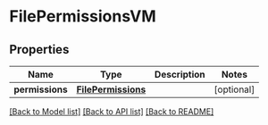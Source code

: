 # FilePermissionsVM


## Properties
Name | Type | Description | Notes
------------ | ------------- | ------------- | -------------
**permissions** | [**FilePermissions**](FilePermissions.md) |  | [optional] 

[[Back to Model list]](../README.md#documentation-for-models) [[Back to API list]](../README.md#documentation-for-api-endpoints) [[Back to README]](../README.md)


